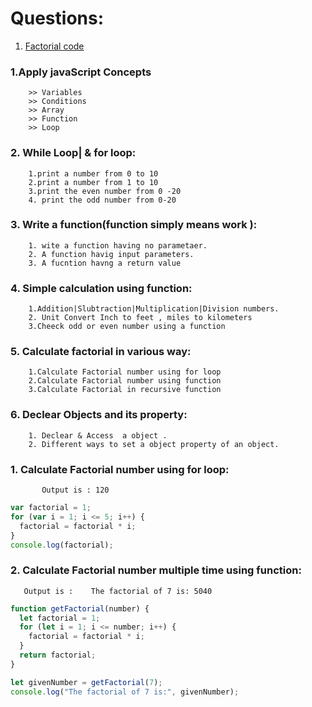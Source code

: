 # Questions:

1.  [Factorial code](#fact1)

### 1.Apply javaScript Concepts

        >> Variables
        >> Conditions
        >> Array
        >> Function
        >> Loop

### 2. While Loop| & for loop:

        1.print a number from 0 to 10
        2.print a number from 1 to 10
        3.print the even number from 0 -20
        4. print the odd number from 0-20

### 3. Write a function(function simply means work ):

        1. wite a function having no parametaer.
        2. A function havig input parameters.
        3. A fucntion havng a return value

### 4. Simple calculation using function:

        1.Addition|Slubtraction|Multiplication|Division numbers.
        2. Unit Convert Inch to feet , miles to kilometers
        3.Cheeck odd or even number using a function

### 5. Calculate factorial in various way:

        1.Calculate Factorial number using for loop
        2.Calculate Factorial number using function
        3.Calculate Factorial in recursive function

### 6. Declear Objects and its property:

        1. Declear & Access  a object .
        2. Different ways to set a object property of an object.

<a name="fact1">
 
 ###  1.  Calculate Factorial number using for loop:
 ```
        Output is : 120
 ```

```javascript
var factorial = 1;
for (var i = 1; i <= 5; i++) {
  factorial = factorial * i;
}
console.log(factorial);
```

### 2. Calculate Factorial number multiple time using function:

```
   Output is :    The factorial of 7 is: 5040
```

```javascript
function getFactorial(number) {
  let factorial = 1;
  for (let i = 1; i <= number; i++) {
    factorial = factorial * i;
  }
  return factorial;
}

let givenNumber = getFactorial(7);
console.log("The factorial of 7 is:", givenNumber);
```

</a>
